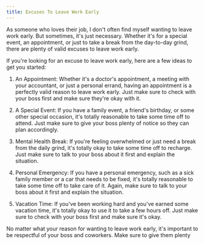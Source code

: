 ```yaml
---
title: Excuses To Leave Work Early
---
```


As someone who loves their job, I don't often find myself wanting to leave work early. But sometimes, it's just necessary. Whether it's for a special event, an appointment, or just to take a break from the day-to-day grind, there are plenty of valid excuses to leave work early.

If you're looking for an excuse to leave work early, here are a few ideas to get you started:

1. An Appointment: Whether it's a doctor's appointment, a meeting with your accountant, or just a personal errand, having an appointment is a perfectly valid reason to leave work early. Just make sure to check with your boss first and make sure they're okay with it.

2. A Special Event: If you have a family event, a friend's birthday, or some other special occasion, it's totally reasonable to take some time off to attend. Just make sure to give your boss plenty of notice so they can plan accordingly.

3. Mental Health Break: If you're feeling overwhelmed or just need a break from the daily grind, it's totally okay to take some time off to recharge. Just make sure to talk to your boss about it first and explain the situation.

4. Personal Emergency: If you have a personal emergency, such as a sick family member or a car that needs to be fixed, it's totally reasonable to take some time off to take care of it. Again, make sure to talk to your boss about it first and explain the situation.

5. Vacation Time: If you've been working hard and you've earned some vacation time, it's totally okay to use it to take a few hours off. Just make sure to check with your boss first and make sure it's okay.

No matter what your reason for wanting to leave work early, it's important to be respectful of your boss and coworkers. Make sure to give them plenty